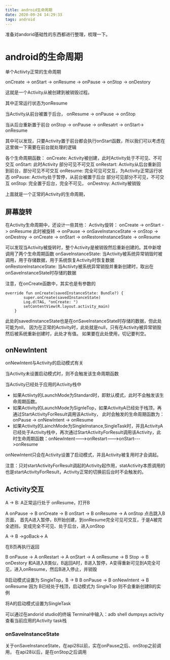 ```yaml
---
title: android生命周期
date: 2020-09-24 14:29:33
tags: android
---
```


准备对andorid基础性的东西都进行整理，梳理一下。

# android的生命周期


单个Actiivty正常的生命周期

onCreate -> onStart -> onResume -> onPause -> onStop -> onDestory

这就是一个Activity从被创建到被销毁过程。

其中正常运行状态为onResume

当Activity从前台被置于后台，
onResume -> onPause -> onStop

当从后台重新置于前台
onStop -> onPause -> onResatrt -> onStart-> onResume

其中可以发现，只要Activity置于前台都会执行onStart函数，所以我们可以考虑在这里做一下需要在前台就处理的逻辑

各个生命周期函数：
onCreate: Activity被创建，此时Activity处于不可见、不可交互
onStart: 此时Activity 部分可见不可交互
onRestart: Activity从后台重新回到前台，部分可见不可交互
onResume: 完全可见可交互，为Activity正常运行状态
onPause: Activity处于暂停，从前台被置于后台 部分可见部分不可见，不可交互
onStop: 完全置于后台，完全不可见，
onDestroy: Activity被销毁

上面就是一个正常的Activity的生命周期，

## 屏幕旋转

在Activity生命周期中，还设计一些其他：
Activity旋转：
onCreate -> onStart -> onResume 
此时被旋转
-> onPause -> onSaveInstanceState -> onStop -> onDestroy -> onCreate -> onStart -> onRestoreInstanceState -> onResume

可以发现当Activity被旋转时，整个Activity是被销毁然后重新创建的。其中新增调用了两个生命周期函数
onSaveInstanceState: 当Activity被系统异常销毁时被调用，用于存储数据，用于系统恢复Activity时恢复数据
onRestoreInstanceState: 当Actiivty被系统异常销毁并重新创建时，取出在onSaveInstanceState时存储的数据

注意，在onCreate函数中，其实也是有参数的
```
override fun onCreate(savedInstanceState: Bundle?) {
        super.onCreate(savedInstanceState)
        Log.d(TAG, "onCreate: ")
        setContentView(R.layout.activity_main)
    }
```
此处的savedInstanceState也是在onSaveInstanceState时存储的数据，但此处可能为nll，
因为在正常的Activity时，此处就是null，只有在Activity被异常销毁然后被系统重新创建时，此处才有值。
如果要在此处使用，切记要判空。


## onNewIntent
onNewIntent与Activity的启动模式有关

当Activity未设置启动模式时，则不会触发该生命周期函数

当Activity已经处于应用的Activity栈中

* 如果Actiivty的LaunchMode为Standard时，即默认模式，此时不会触发该生命周期函数。
* 如果Activity的LaunchMode为SignleTop，如果ActivityA已经处于栈顶，再通过StartActivityForResult调用该Activity，
此时会触发的生命周期函数为： onPause -> onNewIntent -> onResume
* 如果Activity的LainchMode为SingleInstance,SingleTask时，并且ActivityA已经处于Activity栈中，再次通过StartActivityForResult调用该Activity，此时生命周期函数：onNewIntent--->onRestart--->onStart--->onResume

onNewIntent只会在Activity设置了启动模式，并且Activity被复用时才会调起。

注意：只对startActivityForResult调起的Activity起作用，statActivity本质调用的也是startActivityForResult，Activity正常的切换前后台时不会触发的。

## Activity交互

A -> B:
A正常运行处于 onResume，打开B

A onPause -> B onCreate -> B onStart -> B onResume -> A onStop
点击跳入B页面， 首先A进入暂停，B开始创建，到onResume完全可见可交互，于是A被完全遮挡，变成完全不可见、处于后台，进入onStop

A -> B ->goBack-> A

在B页再执行返回

B onPause -> A onRestart -> A onStart -> A onResume -> B Stop -> B onDestory
和A进入B类似，B返回A时，B进入暂停，A变得重新可见到A完全可见，进入onResume，然后B进入停止，并销毁

B启动模式设置为 SingleTop，B -> B
B onPause -> B onNewIntent -> B onResume
因为 B已经处于栈顶，启动模式为 SingleTop 则不会重新创建B的实例

将A的启动模式设置为SingleTask


可以通过在andorid studio的终端 Terminal中输入：adb shell dumpsys activity
查看当前应用的Activity task栈



### onSaveInstanceState
关于onSaveInstanceState，在api28以前，实在onPause之后、onStop之前调用，
在api28以后，是在onStop之后调用